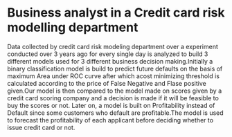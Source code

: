 # Business analyst in a Credit card risk modelling department
Data collected by credit card risk modeling department over a experiment conducted over 3 years ago for every single day is analyzed to build 3 different models used for 3 different business decision making.Initially a binary classification model is build to predict future defaults on the basis of maximum Area under ROC curve after which acost minimizing threshold is calculated according to the price of False Negative and Flase positive given.Our model is then compared to the model made on scores given by a credit card scoring company and
a decision is made if it will be feasible to buy the scores or not.
Later on, a model is built on Profitability instead of Default since some customers who default are profitable.The model is used to forecast the profitability of each applicant  before deciding whether to issue credit card or not.
